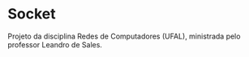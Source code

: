# Socket
Projeto da disciplina Redes de Computadores (UFAL), ministrada pelo professor Leandro de Sales.
